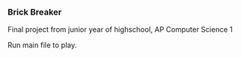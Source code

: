 ### Brick Breaker

Final project from junior year of highschool, AP Computer Science 1

Run main file to play.
